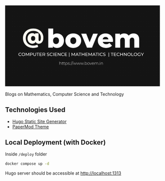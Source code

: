 [![Blog Cover Image](./static/bovem-cover.png)](https://www.bovem.in/)

Blogs on Mathematics, Computer Science and Technology

## Technologies Used
- [Hugo Static Site Generator](https://gohugo.io/)
- [PaperMod Theme](https://github.com/adityatelange/hugo-PaperMod)

## Local Deployment (with Docker)

Inside `/deploy` folder
```bash
docker compose up -d
```

Hugo server should be accessible at [http://localhost:1313](http://localhost:1313)